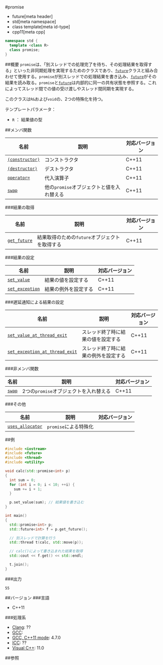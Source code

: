 #promise
* future[meta header]
* std[meta namespace]
* class template[meta id-type]
* cpp11[meta cpp]

```cpp
namespace std {
  template <class R>
  class promise;
}
```

##概要
`promise`は、「別スレッドでの処理完了を待ち、その処理結果を取得する」といった非同期処理を実現するためのクラスであり、[`future`](./future.md)クラスと組み合わせて使用する。`promise`が別スレッドでの処理結果を書き込み、[`future`](./future.md)がその結果を読み取る。`promise`と[`future`](./future.md)は内部的に同一の共有状態を参照する。これによってスレッド間での値の受け渡しやスレッド間同期を実現する。

このクラスは`R&`および`void`の、2つの特殊化を持つ。


テンプレートパラメータ：

- `R` ： 結果値の型


##メンバ関数

| 名前 | 説明 | 対応バージョン |
|------|------|----------------|
| [`(constructor)`](./promise/op_constructor.md) | コンストラクタ | C++11 |
| [`(destructor)`](./promise/op_destructor.md) | デストラクタ | C++11 |
| [`operator=`](./promise/op_assign.md) | 代入演算子 | C++11 |
| [`swap`](./promise/swap.md) | 他の`promise`オブジェクトと値を入れ替える | C++11 |


###結果の取得

| 名前 | 説明 | 対応バージョン |
|------|------|----------------|
| [`get_future`](./promise/get_future.md) | 結果取得のための`future`オブジェクトを取得する | C++11 |


###結果の設定

| 名前 | 説明 | 対応バージョン |
|------|------|----------------|
| [`set_value`](./promise/set_value.md) | 結果の値を設定する | C++11 |
| [`set_exception`](./promise/set_exception.md) | 結果の例外を設定する | C++11 |


###遅延通知による結果の設定

| 名前 | 説明 | 対応バージョン |
|------|------|----------------|
| [`set_value_at_thread_exit`](./promise/set_value_at_thread_exit.md) | スレッド終了時に結果の値を設定する | C++11 |
| [`set_exception_at_thread_exit`](./promise/set_exception_at_thread_exit.md) | スレッド終了時に結果の例外を設定する | C++11 |


###非メンバ関数

| 名前 | 説明 | 対応バージョン |
|------|------|----------------|
| [`swap`](./promise/swap_free.md) | 2つの`promise`オブジェクトを入れ替える | C++11 |


###その他

| 名前 | 説明 | 対応バージョン |
|------|------|----------------|
| [`uses_allocator`](./promise/uses_allocator.md) | `promise`による特殊化 |


##例
```cpp
#include <iostream>
#include <future>
#include <thread>
#include <utility>

void calc(std::promise<int> p)
{
  int sum = 0;
  for (int i = 0; i < 10; ++i) {
    sum += i + 1;
  }

  p.set_value(sum); // 結果値を書き込む
}

int main()
{
  std::promise<int> p;
  std::future<int> f = p.get_future();

  // 別スレッドで計算を行う
  std::thread t(calc, std::move(p));

  // calc()によって書き込まれた結果を取得
  std::cout << f.get() << std::endl;

  t.join();
}
```

###出力
```
55
```

##バージョン
###言語
- C++11

###処理系
- [Clang](/implementation.md#clang): ??
- [GCC](/implementation.md#gcc): 
- [GCC, C++11 mode](/implementation.md#gcc): 4.7.0
- [ICC](/implementation.md#icc): ??
- [Visual C++](/implementation.md#visual_cpp): 11.0


##参照

